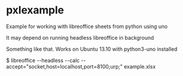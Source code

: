 pxlexample
==========

Example for working with libreoffice sheets from python using uno

It may depend on running headless libreoffice in background

Something like that. Works on Ubuntu 13.10 with python3-uno installed

$ libreoffice --headless --calc --accept="socket,host=localhost,port=8100;urp;" example.xlsx
